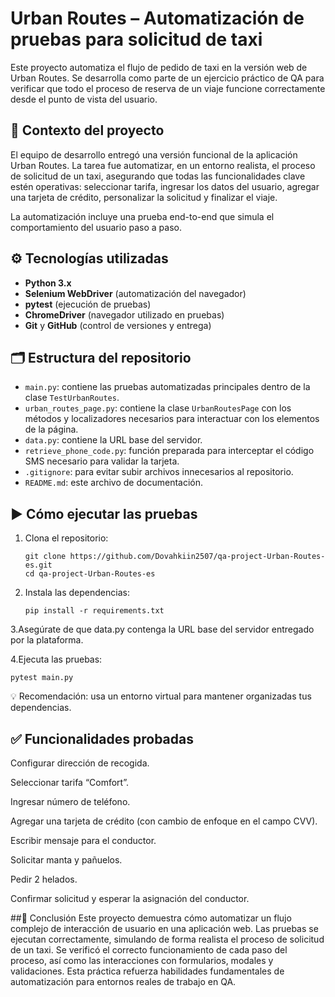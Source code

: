 # Urban Routes – Automatización de pruebas para solicitud de taxi

Este proyecto automatiza el flujo de pedido de taxi en la versión web de Urban Routes. Se desarrolla como parte de un ejercicio práctico de QA para verificar que todo el proceso de reserva de un viaje funcione correctamente desde el punto de vista del usuario.

## 🧪 Contexto del proyecto

El equipo de desarrollo entregó una versión funcional de la aplicación Urban Routes. La tarea fue automatizar, en un entorno realista, el proceso de solicitud de un taxi, asegurando que todas las funcionalidades clave estén operativas: seleccionar tarifa, ingresar los datos del usuario, agregar una tarjeta de crédito, personalizar la solicitud y finalizar el viaje.

La automatización incluye una prueba end-to-end que simula el comportamiento del usuario paso a paso.

## ⚙️ Tecnologías utilizadas

- **Python 3.x**
- **Selenium WebDriver** (automatización del navegador)
- **pytest** (ejecución de pruebas)
- **ChromeDriver** (navegador utilizado en pruebas)
- **Git** y **GitHub** (control de versiones y entrega)

## 🗂️ Estructura del repositorio

- `main.py`: contiene las pruebas automatizadas principales dentro de la clase `TestUrbanRoutes`.
- `urban_routes_page.py`: contiene la clase `UrbanRoutesPage` con los métodos y localizadores necesarios para interactuar con los elementos de la página.
- `data.py`: contiene la URL base del servidor.
- `retrieve_phone_code.py`: función preparada para interceptar el código SMS necesario para validar la tarjeta.
- `.gitignore`: para evitar subir archivos innecesarios al repositorio.
- `README.md`: este archivo de documentación.

## ▶️ Cómo ejecutar las pruebas

1. Clona el repositorio:

   ```
   git clone https://github.com/Dovahkiin2507/qa-project-Urban-Routes-es.git
   cd qa-project-Urban-Routes-es
   ```
2. Instala las dependencias:
   ```
   pip install -r requirements.txt
   ```
3.Asegúrate de que data.py contenga la URL base del servidor entregado por la plataforma.

4.Ejecuta las pruebas:
   ```
   pytest main.py
   ```
💡 Recomendación: usa un entorno virtual para mantener organizadas tus dependencias.

## ✅ Funcionalidades probadas
Configurar dirección de recogida.

Seleccionar tarifa “Comfort”.

Ingresar número de teléfono.

Agregar una tarjeta de crédito (con cambio de enfoque en el campo CVV).

Escribir mensaje para el conductor.

Solicitar manta y pañuelos.

Pedir 2 helados.

Confirmar solicitud y esperar la asignación del conductor.

##📌 Conclusión
Este proyecto demuestra cómo automatizar un flujo complejo de interacción de usuario en una aplicación web. Las pruebas se ejecutan correctamente, simulando de forma realista el proceso de solicitud de un taxi. Se verificó el correcto funcionamiento de cada paso del proceso, así como las interacciones con formularios, modales y validaciones. Esta práctica refuerza habilidades fundamentales de automatización para entornos reales de trabajo en QA.
